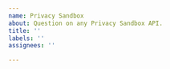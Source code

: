 ```yaml
---
name: Privacy Sandbox
about: Question on any Privacy Sandbox API.
title: ''
labels: ''
assignees: ''

---
```



